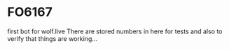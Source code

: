 # FO6167
first bot for wolf.live
There are stored numbers in here for tests and also to verify that things are working...
